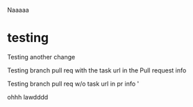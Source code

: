 

Naaaaa

# testing


Testing another change


Testing branch pull req with the task url in the Pull request info

Testing branch pull req w/o task url in pr info
'


ohhh lawdddd
